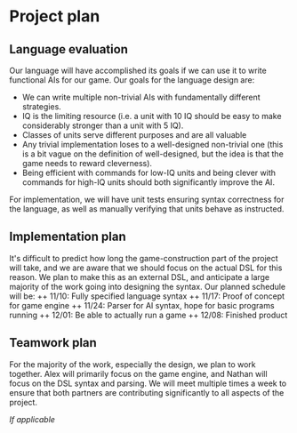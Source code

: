 # Project plan

## Language evaluation
Our language will have accomplished its goals if we can use it to write
functional AIs for our game. Our goals for the language design are:
  + We can write multiple non-trivial AIs with fundamentally different strategies.
  + IQ is the limiting resource (i.e. a unit with 10 IQ should be easy to make
    considerably stronger than a unit with 5 IQ).
  + Classes of units serve different purposes and are all valuable
  + Any trivial implementation loses to a well-designed non-trivial one (this is
    a bit vague on the definition of well-designed, but the idea is that the
    game needs to reward cleverness).
  + Being efficient with commands for low-IQ units and being clever with commands
    for high-IQ units should both significantly improve the AI.

For implementation, we will have unit tests ensuring syntax correctness for the
language, as well as manually verifying that units behave as instructed.

## Implementation plan
It's difficult to predict how long the game-construction part of the project
will take, and we are aware that we should focus on the actual DSL for this reason.
We plan to make this as an external DSL, and anticipate a large majority of the work
going into designing the syntax.
Our planned schedule will be:
  ++ 11/10: Fully specified language syntax
  ++ 11/17: Proof of concept for game engine
  ++ 11/24: Parser for AI syntax, hope for basic programs running
  ++ 12/01: Be able to actually run a game
  ++ 12/08: Finished product

## Teamwork plan 
For the majority of the work, especially the design, we plan to work together.
Alex will primarily focus on the game engine, and Nathan will focus on the DSL
syntax and parsing. We will meet multiple times a week to ensure that both partners
are contributing significantly to all aspects of the project.

*If applicable*
